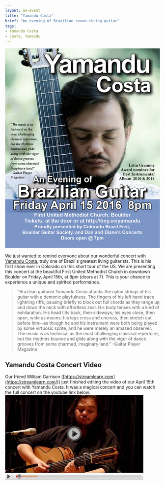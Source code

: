 ```yaml
---
layout: an-event
title: "Yamandu Costa"
brief: "An evening of Brazilian seven-string guitar"
tags:
- Yamandu Costa
- Costa, Yamandu
---
```

![YamanduCosta](/pics/20160415-YamanduCosta.jpg)

We just wanted to remind everyone about our wonderful concert with [Yamandu Costa](https://www.youtube.com/channel/UCmxizguBfwRFe8thw97aExA), truly one of Brazil's greatest living guitarists. This is his first show ever in Colorado on this short tour of the US. We are presenting this concert at the beautiful First United Methodist Church in downtown Boulder on Friday, April 15th, at 8pm (doors at 7). This is your chance to experience a unique and spirited performance.

> "Brazilian guitarist Yamandu Costa attacks the nylon strings of his guitar with a demonic playfulness. The fingers of his left hand trace lightning riffs, pausing briefly to block out full chords as they range up and down the neck with effortless zeal. His body tenses with a kind of exhilaration. His head tilts back, then sideways; his eyes close, then open, wide as moons; his legs cross and uncross, then stretch out before him—as though he and his instrument were both being played by some virtuosic sprite, and he were merely an amazed observer. The music is as technical as the most challenging classical repertoire, but the rhythms bounce and glide along with the vigor of dance grooves from some charmed, imaginary land." -Guitar Player Magazine  

## Yamandu Costa Concert Video ##

Our friend William Garrison ([https://streamlearn.com](https://streamlearn.com/))  just finished editing the video of our April 15th concert with Yamandu Costa. It was a magical concert and you can watch the full concert on the youtube link below.  
[![YoutubeLink](/pics/20160415-YamanduCostaVideo.jpg)](https://www.youtube.com/watch?v=iWw6EaIwXt4)  

